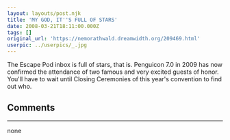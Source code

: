 ```yaml
---
layout: layouts/post.njk
title: 'MY GOD, IT''S FULL OF STARS'
date: 2008-03-21T18:11:00.000Z
tags: []
original_url: 'https://nemorathwald.dreamwidth.org/209469.html'
userpic: ../userpics/_.jpg
---
```

The Escape Pod inbox is full of stars, that is. Penguicon 7.0 in 2009 has now confirmed the attendance of two famous and very excited guests of honor. You'll have to wait until Closing Ceremonies of this year's convention to find out who.

## Comments

---

none
